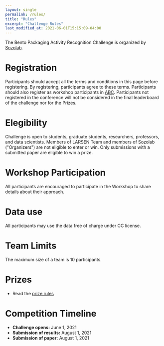 ```yaml
---
layout: single
permalink: /rules/
title: "Rules"
excerpt: "Challenge Rules"
last_modified_at: 2021-06-01T15:15:09-04:00
---
```

The Bento Packaging Activity Recognition Challenge is organized by [Sozolab](http://sozolab.jp/).

<!--
and [Larsen Team](https://team.inria.fr/larsen/).
-->

# Registration
Participants should accept all the terms and conditions in this page before registering. By registering, participants agree to these terms. Participants should also register as workshop participants in [ABC](http://abc-research.github.io). Participants not registered in the conference will not be considered in the final leaderboard of the challenge nor for the Prizes.

# Elegibility
Challenge is open to students, graduate students, researchers, professors, and data scientists. Members of LARSEN Team and members of Sozolab ("Organizers") are not eligible to enter or win.
Only submissions with a submitted paper are eligible to win a prize.

# Workshop Participation
All participants are encouraged to participate in the Workshop to share details about their approach.  

# Data use
All participants may use the data free of charge under CC license.

# Team Limits
The  maximum size of a team is 10 participants.

# Prizes
- Read the [prize rules](/bento2021/prize_rules/)

<!--
One representative of the winning team will be invited to our laboratory installations in Kitakyushu, Japan for as many as 7 days. During the visit the winner may be able to collect a dataset of their own with our help. The total cost of the trip may not exceed 200 000 YEN including airplane ticket, hotels, in-city transportation and food.

When the winner is announced the winning team will be contacted to choose their representative. We will send an invitation letter for visa purposes if needed. The travel reservations may be done by the winner or by us, at the best convenience. No cash will be given to the winner in replacement of the travel and only travel expenses may be covered.   

Other conditions [apply](/bento2021/prize_rules/)
-->

# Competition Timeline
- __Challenge opens:__ June 1, 2021
- __Submission of results:__ August 1, 2021
- __Submission of paper:__ August 1, 2021
